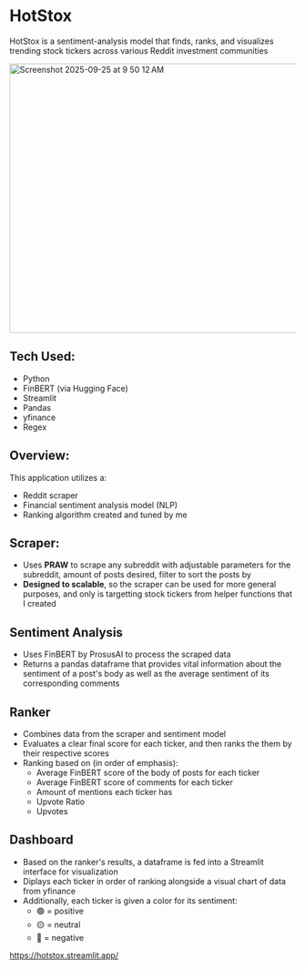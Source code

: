 # HotStox

HotStox is a sentiment-analysis model that finds, ranks, and visualizes trending stock tickers across various Reddit investment communities 

<img width="648" height="473" alt="Screenshot 2025-09-25 at 9 50 12 AM" src="https://github.com/user-attachments/assets/1db52c46-2cc8-477e-a7bf-7c3b7ad78c7c" />

## Tech Used:
- Python
- FinBERT (via Hugging Face)
- Streamlit
- Pandas
- yfinance
- Regex

## Overview:
This application utilizes a: 
- Reddit scraper
- Financial sentiment analysis model (NLP)
- Ranking algorithm created and tuned by me

## Scraper:
- Uses **PRAW** to scrape any subreddit with adjustable parameters for the subreddit, amount of posts desired, filter to sort the posts by
- **Designed to scalable**, so the scraper can be used for more general purposes, and only is targetting stock tickers from helper functions that I created

## Sentiment Analysis
- Uses FinBERT by ProsusAI to process the scraped data
- Returns a pandas dataframe that provides vital information about the sentiment of a post's body as well as the average sentiment of its corresponding comments

## Ranker
- Combines data from the scraper and sentiment model
- Evaluates a clear final score for each ticker, and then ranks the them by their respective scores
- Ranking based on (in order of emphasis):
  - Average FinBERT score of the body of posts for each ticker
  - Average FinBERT score of comments for each ticker
  - Amount of mentions each  ticker has
  - Upvote Ratio
  - Upvotes

## Dashboard
- Based on the ranker's results, a dataframe is fed into a Streamlit interface for visualization
- Diplays each ticker in order of ranking alongside a visual chart of data from yfinance
- Additionally, each ticker is given a color for its sentiment:
  - 🟢 = positive
  - 🟡 = neutral
  - 🔴 = negative

https://hotstox.streamlit.app/
